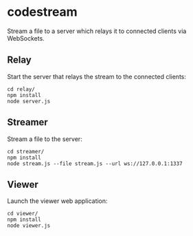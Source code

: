 # codestream

Stream a file to a server which relays it to connected clients via WebSockets.

## Relay

Start the server that relays the stream to the connected clients:

```
cd relay/
npm install
node server.js
```

## Streamer

Stream a file to the server:

```
cd streamer/
npm install
node stream.js --file stream.js --url ws://127.0.0.1:1337
```

## Viewer

Launch the viewer web application:

```
cd viewer/
npm install
node viewer.js
```
